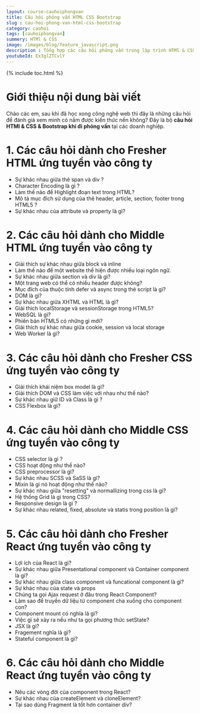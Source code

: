 ```yaml
---
layout: course-cauhoiphongvan
title: Câu hỏi phỏng vấn HTML CSS Bootstrap 
slug : cau-hoi-phong-van-html-css-bootstrap
category: cauhoi
tags: [cauhoiphongvan]
summery: HTMl & CSS
image: /images/blog/feature_javascript.png
description : Tổng hợp các câu hỏi phỏng vấn trong lập trình HTMl & CSS & Bootstrap
youtubeId: Ex3glZTCvlY
---
```


{% include toc.html %}

# **Giới thiệu nội dung bài viết**

Chào các em, sau khi đã học xong công nghệ web thì đây là những câu hỏi để đánh giá xem mình có nắm được kiến thức nền không? Đây là bộ <b>câu hỏi HTMl & CSS & Bootstrap khi đi phỏng vấn </b> tại các doanh nghiệp.

# **1. Các câu hỏi dành cho Fresher HTML ứng tuyển vào công ty**

- Sự khác nhau giữa thẻ span và div ?
- Character Encoding là gì ?
- Làm thế nào để Highlight đoạn text trong HTML?
- Mô tả mục đích sử dụng của thẻ header, article, section, footer trong HTML5 ?
- Sự khác nhau của attribute và property là gì?

# **2. Các câu hỏi dành cho Middle HTML ứng tuyển vào công ty**

- Giải thích sự khác nhau giữa block và inline
- Làm thế nào để một website thể hiện được nhiều loại ngôn ngữ.
- Sự khác nhau giữa section và div là gì?
- Một trang web có thể có nhiều header được không?
- Mục đích của thuộc tính defer và async trong thẻ script là gì?
- DOM là gì?
- Sự khác nhau giữa XHTML và HTML là gì?
- Giải thích localStorage và sessionStorage trong HTML5?
- WebSQL là gì?
- Phiên bản HTML5 có những gì mới?
- Giải thích sự khác nhau giữa cookie, session và local storage
- Web Worker là gì?

# **3. Các câu hỏi dành cho Fresher CSS ứng tuyển vào công ty**

- Giải thích khái niệm box model là gì?
- Giải thích DOM và CSS làm việc với nhau như thế nào?
- Sự khác nhau giữ ID và Class là gì ?
- CSS Flexbox  là gì?

# **4. Các câu hỏi dành cho Middle CSS ứng tuyển vào công ty**

- CSS selector là gì ?
- CSS hoạt động như thế nào?
- CSS preprocessor là gì?
- Sự khác nhau SCSS và SaSS là gì?
- Mixin là gì nó hoạt động như thế nào?
- Sự khác nhau giữa "resetting" và normallizing trong css là gì?
- Hệ thống Grid là gì trong CSS?
- Responsive design là gì ?
- Sự khác nhau related, fixed, absolute và statis trong position là gì?

# **5. Các câu hỏi dành cho Fresher React ứng tuyển vào công ty**

- Lợi ích của React là gì?
- Sự khác nhau giữa Presentational component và Container component là gì?
- Sự khác nhau giữa class component và funcational component là gì?
- Sự khác nhau của state và props
- Chúng ta gọi Ajax request ở đâu trong React Component?
- Làm sao để truyền dữ liệu từ component cha xuống cho component con?
- Component mount có nghĩa là gì?
- Việc gì sẽ xảy ra nếu như ta gọi phương thức setState?
- JSX là gì?
- Fragement nghĩa là gì?
- Stateful component là gì?

# **6. Các câu hỏi dành cho Middle React ứng tuyển vào công ty**

- Nêu các vòng đời của component trong React? 
- Sự khác nhau của createElement và cloneElement?
- Tại sao dùng Fragment là tốt hơn container div?





